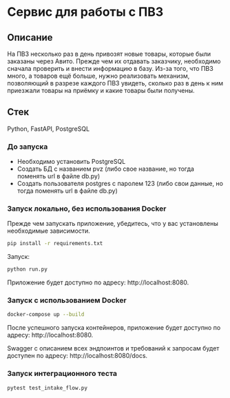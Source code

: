 # Сервис для работы с ПВЗ

## Описание
На ПВЗ несколько раз в день привозят новые товары, которые были заказаны через Авито. Прежде чем их отдавать заказчику, необходимо сначала проверить и внести информацию в базу. Из-за того, что ПВЗ много, а товаров ещё больше, нужно реализовать механизм, позволяющий в разрезе каждого ПВЗ увидеть, сколько раз в день к ним приезжали товары на приёмку и какие товары были получены.

## Стек
Python, FastAPI, PostgreSQL

### До запуска
- Необходимо установить PostgreSQL
- Создать БД с названием pvz (либо свое название, но тогда поменять url в файле db.py)
- Создать пользователя postgres с паролем 123 (либо свои данные, но тогда поменять url в файле db.py)

### Запуск локально, без использования Docker

Прежде чем запускать приложение, убедитесь, что у вас установлены необходимые зависимости. 
```bash
pip install -r requirements.txt
```
Запуск:
```bash
python run.py
```
Приложение будет доступно по адресу: http://localhost:8080.

### Запуск с использованием Docker

```bash
docker-compose up --build
```

После успешного запуска контейнеров, приложение будет доступно по адресу: http://localhost:8080.

Swagger с описанием всех эндпоинтов и требований к запросам будет доступен по адресу: http://localhost:8080/docs.

### Запуск интеграционного теста

```bash
pytest test_intake_flow.py
```
